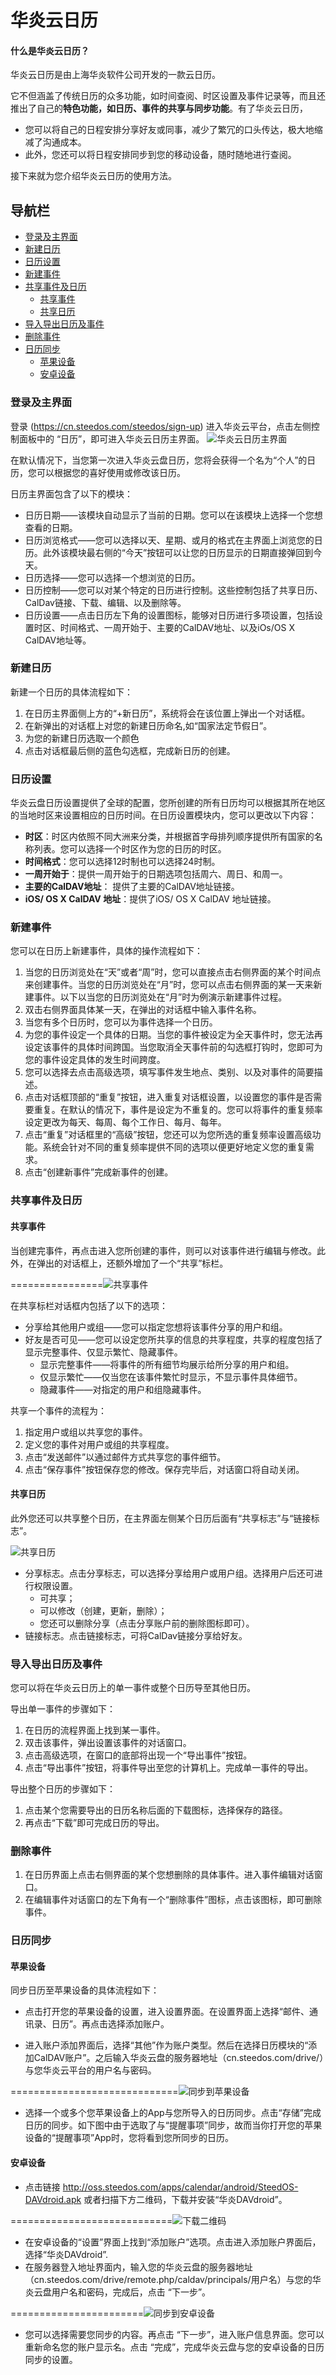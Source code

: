 # 华炎云日历

#### 什么是华炎云日历？
华炎云日历是由上海华炎软件公司开发的一款云日历。

它不但涵盖了传统日历的众多功能，如时间查阅、时区设置及事件记录等，而且还推出了自己的**特色功能，如日历、事件的共享与同步功能**。有了华炎云日历，
- 您可以将自己的日程安排分享好友或同事，减少了繁冗的口头传达，极大地缩减了沟通成本。
- 此外，您还可以将日程安排同步到您的移动设备，随时随地进行查阅。

接下来就为您介绍华炎云日历的使用方法。

## 导航栏
- [登录及主界面](quickguide.md#登录及主界面)
- [新建日历](quickguide.md#新建日历)
- [日历设置](quickguide.md#日历设置)
- [新建事件](quickguide.md#新建事件)
- [共享事件及日历](quickguide.md#共享事件及日历)
    - [共享事件](quickguide.md#共享事件)
    - [共享日历](quickguide.md#共享日历)
- [导入导出日历及事件](quickguide.md#导入导出日历及事件)
- [删除事件](quickguide.md#删除事件)
- [日历同步](quickguide.md#日历同步)
    - [苹果设备](quickguide.md#苹果设备)
    - [安卓设备](quickguide.md#安卓设备)


### 登录及主界面
登录 (https://cn.steedos.com/steedos/sign-up) 进入华炎云平台，点击左侧控制面板中的 “日历”，即可进入华炎云日历主界面。
![华炎云日历主界面](images/主界面.png)

在默认情况下，当您第一次进入华炎云盘日历，您将会获得一个名为“个人”的日历，您可以根据您的喜好使用或修改该日历。

日历主界面包含了以下的模块：
- 日历日期——该模块自动显示了当前的日期。您可以在该模块上选择一个您想查看的日期。
- 日历浏览格式——您可以选择以天、星期、或月的格式在主界面上浏览您的日历。此外该模块最右侧的“今天”按钮可以让您的日历显示的日期直接弹回到今天。
- 日历选择——您可以选择一个想浏览的日历。
- 日历控制——您可以对某个特定的日历进行控制。这些控制包括了共享日历、CalDav链接、下载、编辑、以及删除等。
- 日历设置——点击日历左下角的设置图标，能够对日历进行多项设置，包括设置时区、时间格式、一周开始于、主要的CalDAV地址、以及iOs/OS X CalDAV地址等。

### 新建日历
新建一个日历的具体流程如下：

1. 在日历主界面侧上方的“+新日历”，系统将会在该位置上弹出一个对话框。
1. 在新弹出的对话框上对您的新建日历命名,如“国家法定节假日”。
1. 为您的新建日历选取一个颜色
1. 点击对话框最后侧的蓝色勾选框，完成新日历的创建。

### 日历设置
华炎云盘日历设置提供了全球的配置，您所创建的所有日历均可以根据其所在地区的当地时区来设置相应的日历时间。在日历设置模块内，您可以更改以下内容：
- **时区**：时区内依照不同大洲来分类，并根据首字母排列顺序提供所有国家的名称列表。您可以选择一个时区作为您的日历的时区。
- **时间格式**：您可以选择12时制也可以选择24时制。
- **一周开始于**：提供一周开始于的日期选项包括周六、周日、和周一。
- **主要的CalDAV地址**： 提供了主要的CalDAV地址链接。
- **iOS/ OS X CalDAV 地址**：提供了iOS/ OS X CalDAV 地址链接。

### 新建事件
您可以在日历上新建事件，具体的操作流程如下：

1. 当您的日历浏览处在“天”或者“周”时，您可以直接点击右侧界面的某个时间点来创建事件。当您的日历浏览处在“月”时，您可以点击右侧界面的某一天来新建事件。以下以当您的日历浏览处在“月”时为例演示新建事件过程。
1. 双击右侧界面具体某一天，在弹出的对话框中输入事件名称。
1. 当您有多个日历时，您可以为事件选择一个日历。
1. 为您的事件设定一个具体的日期。当您的事件被设定为全天事件时，您无法再设定该事件的具体时间跨国。当您取消全天事件前的勾选框打钩时，您即可为您的事件设定具体的发生时间跨度。
1. 您可以选择去点击高级选项，填写事件发生地点、类别、以及对事件的简要描述。
1. 点击对话框顶部的“重复”按钮，进入重复对话框设置，以设置您的事件是否需要重复。在默认的情况下，事件是设定为不重复的。您可以将事件的重复频率设定更改为每天、每周、每个工作日、每月、每年。
1. 点击“重复”对话框里的“高级”按钮，您还可以为您所选的重复频率设置高级功能。系统会针对不同的重复频率提供不同的选项以便更好地定义您的重复需求。
1. 点击“创建新事件”完成新事件的创建。

### 共享事件及日历
#### 共享事件
当创建完事件，再点击进入您所创建的事件，则可以对该事件进行编辑与修改。此外，在弹出的对话框上，还额外增加了一个“共享”标栏。

================![共享事件](images/共享事件.png)

在共享标栏对话框内包括了以下的选项：
- 分享给其他用户或组——您可以指定您想将该事件分享的用户和组。
- 好友是否可见——您可以设定您所共享的信息的共享程度，共享的程度包括了显示完整事件、仅显示繁忙、隐藏事件。
    - 显示完整事件——将事件的所有细节均展示给所分享的用户和组。
    - 仅显示繁忙——仅当您在该事件繁忙时显示，不显示事件具体细节。
    - 隐藏事件——对指定的用户和组隐藏事件。

共享一个事件的流程为：

1. 指定用户或组以共享您的事件。
1. 定义您的事件对用户或组的共享程度。
1. 点击“发送邮件”以通过邮件方式共享您的事件细节。
1. 点击“保存事件”按钮保存您的修改。保存完毕后，对话窗口将自动关闭。

#### 共享日历
此外您还可以共享整个日历，在主界面左侧某个日历后面有“共享标志”与“链接标志”。

![共享日历](images/共享日历.png)

- 分享标志。点击分享标志，可以选择分享给用户或用户组。选择用户后还可进行权限设置。
    - 可共享；
    - 可以修改（创建，更新，删除）；
    - 您还可以删除分享（点击分享账户前的删除图标即可）。
- 链接标志。点击链接标志，可将CalDav链接分享给好友。

### 导入导出日历及事件
您可以将在华炎云日历上的单一事件或整个日历导至其他日历。

导出单一事件的步骤如下：

1. 在日历的流程界面上找到某一事件。
1. 双击该事件，弹出设置该事件的对话窗口。
1. 点击高级选项，在窗口的底部将出现一个“导出事件”按钮。
1. 点击“导出事件”按钮，将事件导出至您的计算机上。完成单一事件的导出。

导出整个日历的步骤如下：

1. 点击某个您需要导出的日历名称后面的下载图标，选择保存的路径。
1. 再点击“下载”即可完成日历的导出。

### 删除事件
1. 在日历界面上点击右侧界面的某个您想删除的具体事件。进入事件编辑对话窗口。
1. 在编辑事件对话窗口的左下角有一个“删除事件”图标，点击该图标，即可删除事件。

### 日历同步
#### 苹果设备
同步日历至苹果设备的具体流程如下：

- 点击打开您的苹果设备的设置，进入设置界面。在设置界面上选择“邮件、通讯录、日历”。再点击选择添加账户。

- 进入账户添加界面后，选择“其他”作为账户类型。然后在选择日历模块的“添加CalDAV账户”。之后输入华炎云盘的服务器地址（cn.steedos.com/drive/）与您华炎云平台的用户名与密码。 
            
=============================![同步到苹果设备](images/同步到苹果客户端.png)

- 选择一个或多个您苹果设备上的App与您所导入的日历同步。点击“存储”完成日历的同步。如下图中由于选取了与“提醒事项”同步，故而当你打开您的苹果设备的“提醒事项”App时，您将看到您所同步的日历。     

#### 安卓设备
- 点击链接 http://oss.steedos.com/apps/calendar/android/SteedOS-DAVdroid.apk 或者扫描下方二维码，下载并安装“华炎DAVdroid”。
 
============================![下载二维码](images/下载二维码.png)

- 在安卓设备的“设置”界面上找到“添加账户”选项。点击进入添加账户界面后，选择“华炎DAVdroid”.
- 在服务器登入地址界面内，输入您的华炎云盘的服务器地址（cn.steedos.com/drive/remote.php/caldav/principals/用户名）与您的华炎云盘用户名和密码，完成后，点击 “下一步”。  

=======================![同步到安卓设备](images/同步到安卓设备.png)

- 您可以选择需要您同步的内容。再点击 “下一步”，进入账户信息界面。您可以重新命名您的账户显示名。点击 “完成”，完成华炎云盘与您的安卓设备的日历同步的设置。

